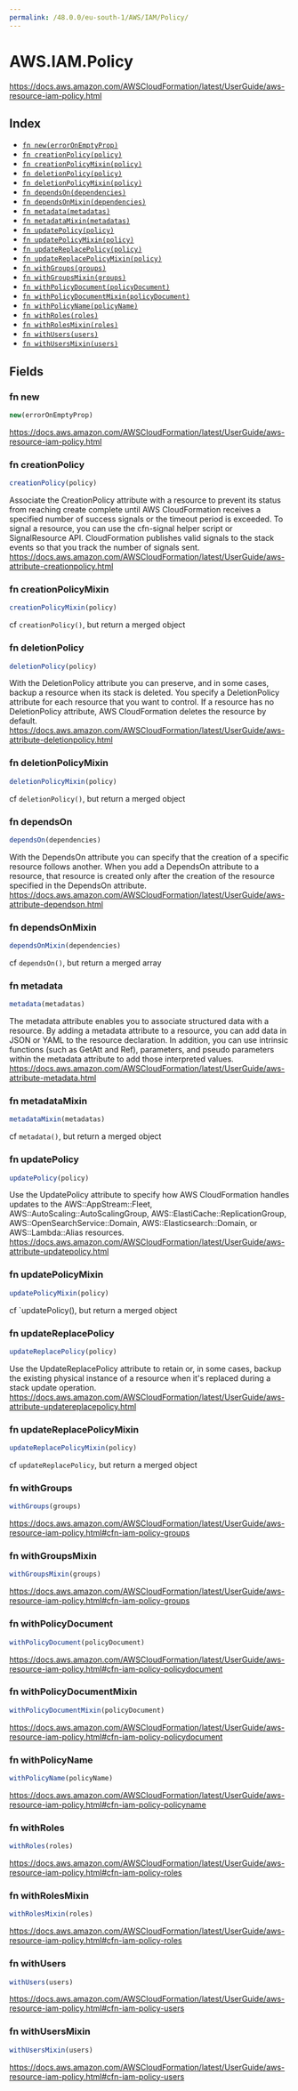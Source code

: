 ```yaml
---
permalink: /48.0.0/eu-south-1/AWS/IAM/Policy/
---
```


# AWS.IAM.Policy

https://docs.aws.amazon.com/AWSCloudFormation/latest/UserGuide/aws-resource-iam-policy.html

## Index

* [`fn new(errorOnEmptyProp)`](#fn-new)
* [`fn creationPolicy(policy)`](#fn-creationpolicy)
* [`fn creationPolicyMixin(policy)`](#fn-creationpolicymixin)
* [`fn deletionPolicy(policy)`](#fn-deletionpolicy)
* [`fn deletionPolicyMixin(policy)`](#fn-deletionpolicymixin)
* [`fn dependsOn(dependencies)`](#fn-dependson)
* [`fn dependsOnMixin(dependencies)`](#fn-dependsonmixin)
* [`fn metadata(metadatas)`](#fn-metadata)
* [`fn metadataMixin(metadatas)`](#fn-metadatamixin)
* [`fn updatePolicy(policy)`](#fn-updatepolicy)
* [`fn updatePolicyMixin(policy)`](#fn-updatepolicymixin)
* [`fn updateReplacePolicy(policy)`](#fn-updatereplacepolicy)
* [`fn updateReplacePolicyMixin(policy)`](#fn-updatereplacepolicymixin)
* [`fn withGroups(groups)`](#fn-withgroups)
* [`fn withGroupsMixin(groups)`](#fn-withgroupsmixin)
* [`fn withPolicyDocument(policyDocument)`](#fn-withpolicydocument)
* [`fn withPolicyDocumentMixin(policyDocument)`](#fn-withpolicydocumentmixin)
* [`fn withPolicyName(policyName)`](#fn-withpolicyname)
* [`fn withRoles(roles)`](#fn-withroles)
* [`fn withRolesMixin(roles)`](#fn-withrolesmixin)
* [`fn withUsers(users)`](#fn-withusers)
* [`fn withUsersMixin(users)`](#fn-withusersmixin)

## Fields

### fn new

```ts
new(errorOnEmptyProp)
```

https://docs.aws.amazon.com/AWSCloudFormation/latest/UserGuide/aws-resource-iam-policy.html

### fn creationPolicy

```ts
creationPolicy(policy)
```

Associate the CreationPolicy attribute with a resource to prevent its status from reaching create complete until AWS CloudFormation receives a specified number of success signals or the timeout period is exceeded. To signal a resource, you can use the cfn-signal helper script or SignalResource API. CloudFormation publishes valid signals to the stack events so that you track the number of signals sent. 
https://docs.aws.amazon.com/AWSCloudFormation/latest/UserGuide/aws-attribute-creationpolicy.html

### fn creationPolicyMixin

```ts
creationPolicyMixin(policy)
```

cf `creationPolicy()`, but return a merged object

### fn deletionPolicy

```ts
deletionPolicy(policy)
```

With the DeletionPolicy attribute you can preserve, and in some cases, backup a resource when its stack is deleted. You specify a DeletionPolicy attribute for each resource that you want to control. If a resource has no DeletionPolicy attribute, AWS CloudFormation deletes the resource by default. 
https://docs.aws.amazon.com/AWSCloudFormation/latest/UserGuide/aws-attribute-deletionpolicy.html

### fn deletionPolicyMixin

```ts
deletionPolicyMixin(policy)
```

cf `deletionPolicy()`, but return a merged object

### fn dependsOn

```ts
dependsOn(dependencies)
```

With the DependsOn attribute you can specify that the creation of a specific resource follows another. When you add a DependsOn attribute to a resource, that resource is created only after the creation of the resource specified in the DependsOn attribute. 
https://docs.aws.amazon.com/AWSCloudFormation/latest/UserGuide/aws-attribute-dependson.html

### fn dependsOnMixin

```ts
dependsOnMixin(dependencies)
```

cf `dependsOn()`, but return a merged array

### fn metadata

```ts
metadata(metadatas)
```

The metadata attribute enables you to associate structured data with a resource. By adding a metadata attribute to a resource, you can add data in JSON or YAML to the resource declaration. In addition, you can use intrinsic functions (such as GetAtt and Ref), parameters, and pseudo parameters within the metadata attribute to add those interpreted values. 
https://docs.aws.amazon.com/AWSCloudFormation/latest/UserGuide/aws-attribute-metadata.html

### fn metadataMixin

```ts
metadataMixin(metadatas)
```

cf `metadata()`, but return a merged object

### fn updatePolicy

```ts
updatePolicy(policy)
```

Use the UpdatePolicy attribute to specify how AWS CloudFormation handles updates to the AWS::AppStream::Fleet, AWS::AutoScaling::AutoScalingGroup, AWS::ElastiCache::ReplicationGroup, AWS::OpenSearchService::Domain, AWS::Elasticsearch::Domain, or AWS::Lambda::Alias resources. 
https://docs.aws.amazon.com/AWSCloudFormation/latest/UserGuide/aws-attribute-updatepolicy.html

### fn updatePolicyMixin

```ts
updatePolicyMixin(policy)
```

cf `updatePolicy(), but return a merged object

### fn updateReplacePolicy

```ts
updateReplacePolicy(policy)
```

Use the UpdateReplacePolicy attribute to retain or, in some cases, backup the existing physical instance of a resource when it's replaced during a stack update operation. 
https://docs.aws.amazon.com/AWSCloudFormation/latest/UserGuide/aws-attribute-updatereplacepolicy.html

### fn updateReplacePolicyMixin

```ts
updateReplacePolicyMixin(policy)
```

cf `updateReplacePolicy`, but return a merged object

### fn withGroups

```ts
withGroups(groups)
```

https://docs.aws.amazon.com/AWSCloudFormation/latest/UserGuide/aws-resource-iam-policy.html#cfn-iam-policy-groups

### fn withGroupsMixin

```ts
withGroupsMixin(groups)
```

https://docs.aws.amazon.com/AWSCloudFormation/latest/UserGuide/aws-resource-iam-policy.html#cfn-iam-policy-groups

### fn withPolicyDocument

```ts
withPolicyDocument(policyDocument)
```

https://docs.aws.amazon.com/AWSCloudFormation/latest/UserGuide/aws-resource-iam-policy.html#cfn-iam-policy-policydocument

### fn withPolicyDocumentMixin

```ts
withPolicyDocumentMixin(policyDocument)
```

https://docs.aws.amazon.com/AWSCloudFormation/latest/UserGuide/aws-resource-iam-policy.html#cfn-iam-policy-policydocument

### fn withPolicyName

```ts
withPolicyName(policyName)
```

https://docs.aws.amazon.com/AWSCloudFormation/latest/UserGuide/aws-resource-iam-policy.html#cfn-iam-policy-policyname

### fn withRoles

```ts
withRoles(roles)
```

https://docs.aws.amazon.com/AWSCloudFormation/latest/UserGuide/aws-resource-iam-policy.html#cfn-iam-policy-roles

### fn withRolesMixin

```ts
withRolesMixin(roles)
```

https://docs.aws.amazon.com/AWSCloudFormation/latest/UserGuide/aws-resource-iam-policy.html#cfn-iam-policy-roles

### fn withUsers

```ts
withUsers(users)
```

https://docs.aws.amazon.com/AWSCloudFormation/latest/UserGuide/aws-resource-iam-policy.html#cfn-iam-policy-users

### fn withUsersMixin

```ts
withUsersMixin(users)
```

https://docs.aws.amazon.com/AWSCloudFormation/latest/UserGuide/aws-resource-iam-policy.html#cfn-iam-policy-users